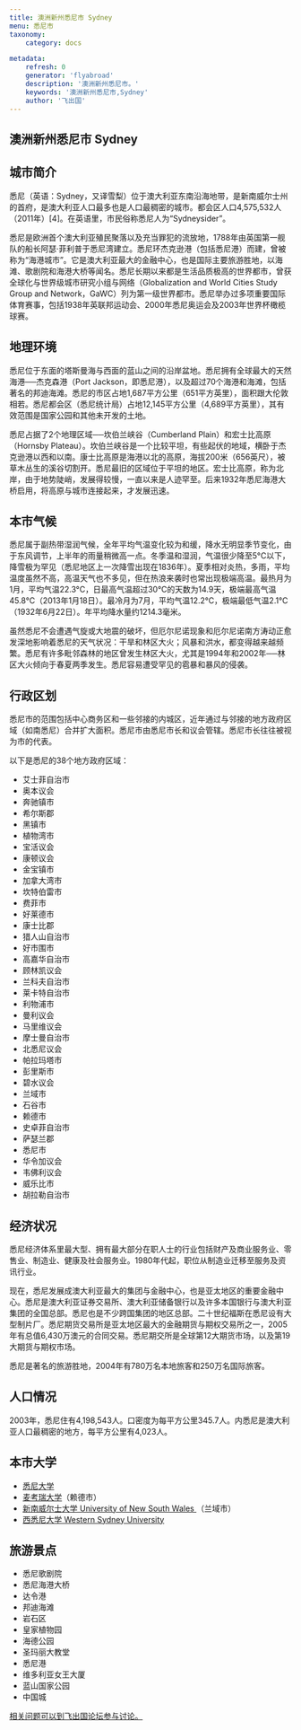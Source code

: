 ```yaml
---
title: 澳洲新州悉尼市 Sydney
menu: 悉尼市
taxonomy:
    category: docs

metadata:
    refresh: 0
    generator: 'flyabroad'
    description: '澳洲新州悉尼市。'
    keywords: '澳洲新州悉尼市,Sydney'
    author: '飞出国'
---
```


## 澳洲新州悉尼市 Sydney ##

## 城市简介 ##

悉尼（英语：Sydney，又译雪梨）位于澳大利亚东南沿海地带，是新南威尔士州的首府，是澳大利亚人口最多也是人口最稠密的城市。都会区人口4,575,532人（2011年）[4]。在英语里，市民俗称悉尼人为“Sydneysider”。

悉尼是欧洲首个澳大利亚殖民聚落以及充当罪犯的流放地，1788年由英国第一舰队的船长阿瑟·菲利普于悉尼湾建立。悉尼环杰克逊港（包括悉尼港）而建，曾被称为“海港城市”。它是澳大利亚最大的金融中心，也是国际主要旅游胜地，以海滩、歌剧院和海港大桥等闻名。悉尼长期以来都是生活品质极高的世界都市，曾获全球化与世界级城市研究小组与网络（Globalization and World Cities Study Group and Network，GaWC）列为第一级世界都市。悉尼举办过多项重要国际体育赛事，包括1938年英联邦运动会、2000年悉尼奥运会及2003年世界杯橄榄球赛。

## 地理环境 ##

悉尼位于东面的塔斯曼海与西面的蓝山之间的沿岸盆地。悉尼拥有全球最大的天然海港──杰克森港（Port Jackson，即悉尼港），以及超过70个海港和海滩，包括著名的邦迪海滩。悉尼的市区占地1,687平方公里（651平方英里），面积跟大伦敦相若。悉尼都会区（悉尼统计局）占地12,145平方公里（4,689平方英里），其有效范围是国家公园和其他未开发的土地。

悉尼占据了2个地理区域──坎伯兰峡谷（Cumberland Plain）和宏士比高原（Hornsby Plateau）。坎伯兰峡谷是一个比较平坦，有些起伏的地域，横卧于杰克逊港以西和以南。康士比高原是海港以北的高原，海拔200米（656英尺），被草木丛生的溪谷切割开。悉尼最旧的区域位于平坦的地区。宏士比高原，称为北岸，由于地势陡峭，发展得较慢，一直以来是人迹罕至。后来1932年悉尼海港大桥启用，将高原与城市连接起来，才发展迅速。

## 本市气候 ##

悉尼属于副热带湿润气候，全年平均气温变化较为和缓，降水无明显季节变化，由于东风调节，上半年的雨量稍微高一点。冬季温和湿润，气温很少降至5°C以下，降雪极为罕见（悉尼地区上一次降雪出现在1836年）。夏季相对炎热，多雨，平均温度虽然不高，高温天气也不多见，但在热浪来袭时也常出现极端高温。最热月为1月，平均气温22.3°C，日最高气温超过30°C的天数为14.9天，极端最高气温45.8°C（2013年1月18日）。最冷月为7月，平均气温12.2°C，极端最低气温2.1°C（1932年6月22日）。年平均降水量约1214.3毫米。

虽然悉尼不会遭遇气旋或大地震的破坏，但厄尔尼诺现象和厄尔尼诺南方涛动正愈发深地影响着悉尼的天气状况：干旱和林区大火；风暴和洪水，都变得越来越频繁。悉尼有许多毗邻森林的地区曾发生林区大火，尤其是1994年和2002年──林区大火倾向于春夏两季发生。悉尼容易遭受罕见的雹暴和暴风的侵袭。

## 行政区划 ##

悉尼市的范围包括中心商务区和一些邻接的内城区，近年通过与邻接的地方政府区域（如南悉尼）合并扩大面积。悉尼市由悉尼市长和议会管辖。悉尼市长往往被视为市的代表。

以下是悉尼的38个地方政府区域：

- 艾士菲自治市
- 奥本议会
- 奔驰镇市
- 希尔斯郡
- 黑镇市
- 植物湾市
- 宝活议会
- 康顿议会
- 金宝镇市
- 加拿大湾市
- 坎特伯雷市
- 费菲市
- 好莱德市
- 康士比郡
- 猎人山自治市
- 好市围市
- 高嘉华自治市
- 顾林凯议会
- 兰科夫自治市
- 莱卡特自治市
- 利物浦市
- 曼利议会
- 马里维议会
- 摩士曼自治市
- 北悉尼议会
- 帕拉玛塔市
- 彭里斯市
- 碧水议会
- 兰域市
- 石谷市
- 赖德市
- 史卓菲自治市
- 萨瑟兰郡
- 悉尼市
- 华令加议会
- 韦佛利议会
- 威乐比市
- 胡拉勒自治市

## 经济状况 ##

悉尼经济体系里最大型、拥有最大部分在职人士的行业包括财产及商业服务业、零售业、制造业、健康及社会服务业。1980年代起，职位从制造业迁移至服务及资讯行业。

现在，悉尼发展成澳大利亚最大的集团与金融中心，也是亚太地区的重要金融中心。悉尼是澳大利亚证券交易所、澳大利亚储备银行以及许多本国银行与澳大利亚集团的全国总部。悉尼也是不少跨国集团的地区总部。二十世纪福斯在悉尼设有大型制片厂。悉尼期货交易所是亚太地区最大的金融期货与期权交易所之一，2005年有总值6,430万澳元的合同交易。悉尼期交所是全球第12大期货市场，以及第19大期货与期权市场。

悉尼是著名的旅游胜地，2004年有780万名本地旅客和250万名国际旅客。

## 人口情况 ##

2003年，悉尼住有4,198,543人。口密度为每平方公里345.7人。内悉尼是澳大利亚人口最稠密的地方，每平方公里有4,023人。

## 本市大学 ##

- [悉尼大学](../us)
- [麦考瑞大学](../mu)（赖德市）
- [新南威尔士大学 University of New South Wales ](../unsw)（兰域市）
- [西悉尼大学 Western Sydney University](../wsu)

## 旅游景点 ##

- 悉尼歌剧院
- 悉尼海港大桥
- 达令港
- 邦迪海滩
- 岩石区
- 皇家植物园
- 海德公园
- 圣玛丽大教堂
- 悉尼港
- 维多利亚女王大厦
- 蓝山国家公园
- 中国城


[相关问题可以到飞出国论坛参与讨论。](http://bbs.fcgvisa.com/t/17211?target=_blank)